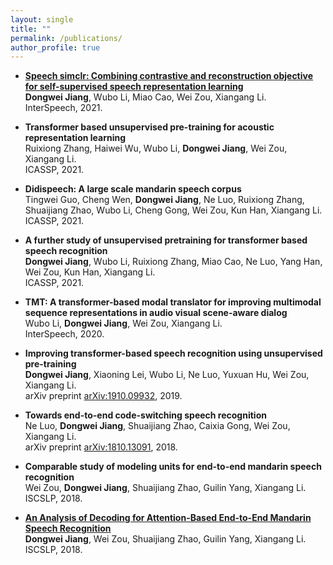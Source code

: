 ```yaml
---
layout: single
title: ""
permalink: /publications/
author_profile: true
---
```


* [**Speech simclr: Combining contrastive and reconstruction objective for self-supervised speech representation learning**](https://arxiv.org/pdf/2010.13991.pdf)  
**Dongwei Jiang**, Wubo Li, Miao Cao, Wei Zou, Xiangang Li.  
InterSpeech, 2021.

* **Transformer based unsupervised pre-training for acoustic representation learning**  
Ruixiong Zhang, Haiwei Wu, Wubo Li, **Dongwei Jiang**, Wei Zou, Xiangang Li.  
ICASSP, 2021.

* **Didispeech: A large scale mandarin speech corpus**  
Tingwei Guo, Cheng Wen, **Dongwei Jiang**, Ne Luo, Ruixiong Zhang, Shuaijiang Zhao, Wubo Li, Cheng Gong, Wei Zou, Kun Han, Xiangang Li.  
ICASSP, 2021.

* **A further study of unsupervised pretraining for transformer based speech recognition**  
**Dongwei Jiang**, Wubo Li, Ruixiong Zhang, Miao Cao, Ne Luo, Yang Han, Wei Zou, Kun Han, Xiangang Li.  
ICASSP, 2021.

* **TMT: A transformer-based modal translator for improving multimodal sequence representations in audio visual scene-aware dialog**  
Wubo Li, **Dongwei Jiang**, Wei Zou, Xiangang Li.  
InterSpeech, 2020.

* **Improving transformer-based speech recognition using unsupervised pre-training**  
**Dongwei Jiang**, Xiaoning Lei, Wubo Li, Ne Luo, Yuxuan Hu, Wei Zou, Xiangang Li.  
arXiv preprint [arXiv:1910.09932](https://arxiv.org/pdf/1910.09932.pdf), 2019.

* **Towards end-to-end code-switching speech recognition**  
Ne Luo, **Dongwei Jiang**, Shuaijiang Zhao, Caixia Gong, Wei Zou, Xiangang Li.  
arXiv preprint [arXiv:1810.13091](https://arxiv.org/abs/1810.13091), 2018.

* **Comparable study of modeling units for end-to-end mandarin speech recognition**  
Wei Zou, **Dongwei Jiang**, Shuaijiang Zhao, Guilin Yang, Xiangang Li.  
ISCSLP, 2018.

* [**An Analysis of Decoding for Attention-Based End-to-End Mandarin Speech Recognition**](https://ieeexplore.ieee.org/abstract/document/8706686)  
**Dongwei Jiang**, Wei Zou, Shuaijiang Zhao, Guilin Yang, Xiangang Li.  
ISCSLP, 2018.



